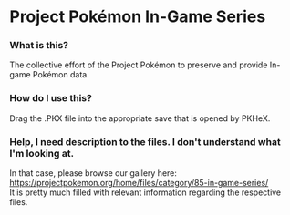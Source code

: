# Project Pokémon In-Game Series

### What is this?
The collective effort of the Project Pokémon to preserve and provide In-game Pokémon data.

### How do I use this?
Drag the .PKX file into the appropriate save that is opened by PKHeX.

### Help, I need description to the files. I don't understand what I'm looking at.
In that case, please browse our gallery here: https://projectpokemon.org/home/files/category/85-in-game-series/<br>
It is pretty much filled with relevant information regarding the respective files.
